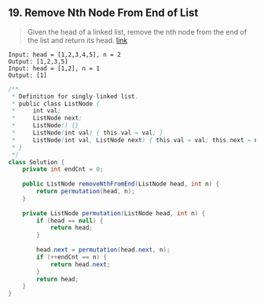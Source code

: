 ## 19. Remove Nth Node From End of List
> Given the head of a linked list, remove the nth node from the end of the list and return its head. [link](https://leetcode.com/problems/remove-nth-node-from-end-of-list/)
```
Input: head = [1,2,3,4,5], n = 2
Output: [1,2,3,5]
Input: head = [1,2], n = 1
Output: [1]
```
```java
/**
 * Definition for singly-linked list.
 * public class ListNode {
 *     int val;
 *     ListNode next;
 *     ListNode() {}
 *     ListNode(int val) { this.val = val; }
 *     ListNode(int val, ListNode next) { this.val = val; this.next = next; }
 * }
 */
class Solution {
    private int endCnt = 0;
    
    public ListNode removeNthFromEnd(ListNode head, int n) {
        return permutation(head, n);
    }
    
    private ListNode permutation(ListNode head, int n) {
        if (head == null) {
            return head;
        }
        
        head.next = permutation(head.next, n);
        if (++endCnt == n) {
            return head.next;
        }
        return head;
    }
}
```